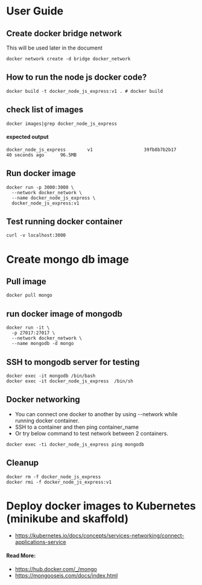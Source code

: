 # User Guide


## Create docker bridge network
This will be used later in the document
```
docker network create -d bridge docker_network
```

## How to run the node js docker code?
```
docker build -t docker_node_js_express:v1 . # docker build
```

## check list of images
```
docker images|grep docker_node_js_express
```

#### expected output

```
docker_node_js_express        v1                   39fb8b7b2b17        40 seconds ago      96.5MB
```

## Run docker image
``` 
docker run -p 3000:3000 \
  --network docker_network \
  --name docker_node_js_express \
  docker_node_js_express:v1 
 ```

## Test running docker container
```
curl -v localhost:3000
```

# Create mongo db image

## Pull image
```
docker pull mongo
```

## run docker image of mongodb
```
docker run -it \
  -p 27017:27017 \
  --network docker_network \
  --name mongodb -d mongo
```


## SSH to mongodb server for testing
```
docker exec -it mongodb /bin/bash
docker exec -it docker_node_js_express  /bin/sh
```

## Docker networking
- You can connect one docker to another by using --network while running docker container.
- SSH to a container and then ping container_name
- Or try below command to test network between 2 containers.
```
docker exec -ti docker_node_js_express ping mongodb
```


## Cleanup
```
docker rm -f docker_node_js_express
docker rmi -f docker_node_js_express:v1
```



# Deploy docker images to Kubernetes (minikube and  skaffold)
- https://kubernetes.io/docs/concepts/services-networking/connect-applications-service



#### Read More: 
- https://hub.docker.com/_/mongo
- https://mongoosejs.com/docs/index.html
